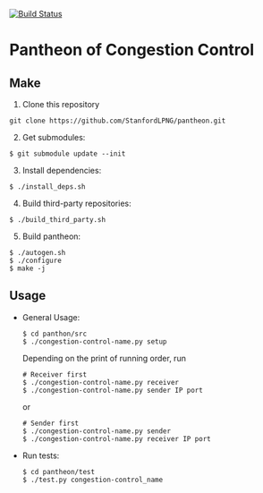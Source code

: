 [![Build Status](https://travis-ci.org/StanfordLPNG/pantheon.svg?branch=master)](https://travis-ci.org/StanfordLPNG/pantheon)

# Pantheon of Congestion Control

## Make

1. Clone this repository

  ```
  git clone https://github.com/StanfordLPNG/pantheon.git
  ```

2. Get submodules:

  ```
  $ git submodule update --init
  ```

3. Install dependencies: 

  ```
  $ ./install_deps.sh
  ```

4. Build third-party repositories:

  ```
  $ ./build_third_party.sh
  ```

5. Build pantheon:

  ```
  $ ./autogen.sh
  $ ./configure
  $ make -j
  ```
## Usage

* General Usage:

  ```
  $ cd panthon/src
  $ ./congestion-control-name.py setup 
  ```

  Depending on the print of running order, run 

  ```
  # Receiver first
  $ ./congestion-control-name.py receiver 
  $ ./congestion-control-name.py sender IP port 
  ```

  or

  ```
  # Sender first
  $ ./congestion-control-name.py sender 
  $ ./congestion-control-name.py receiver IP port 
  ```

* Run tests:

  ```
  $ cd pantheon/test
  $ ./test.py congestion-control_name
  ```
